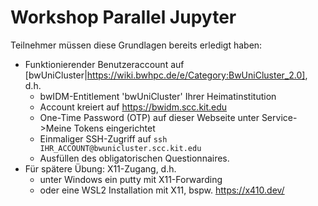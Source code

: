 # Workshop Parallel Jupyter

Teilnehmer müssen diese Grundlagen bereits erledigt haben:
* Funktionierender Benutzeraccount auf [bwUniCluster|https://wiki.bwhpc.de/e/Category:BwUniCluster_2.0], d.h.
  * bwIDM-Entitlement 'bwUniCluster' Ihrer Heimatinstitution
  * Account kreiert auf https://bwidm.scc.kit.edu
  * One-Time Password (OTP) auf dieser Webseite unter Service->Meine Tokens eingerichtet
  * Einmaliger SSH-Zugriff auf ```ssh IHR_ACCOUNT@bwunicluster.scc.kit.edu```
  * Ausfüllen des obligatorischen Questionnaires.
* Für spätere Übung: X11-Zugang, d.h.
  * unter Windows ein putty mit X11-Forwarding
  * oder eine WSL2 Installation mit X11, bspw. https://x410.dev/
